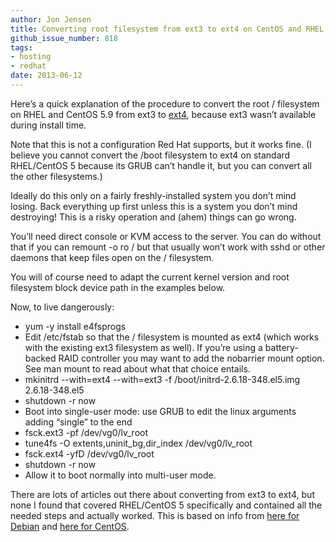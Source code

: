 ```yaml
---
author: Jon Jensen
title: Converting root filesystem from ext3 to ext4 on CentOS and RHEL 5.9
github_issue_number: 818
tags:
- hosting
- redhat
date: 2013-06-12
---
```


Here’s a quick explanation of the procedure to convert the root / filesystem on RHEL and CentOS 5.9 from ext3 to [ext4](https://en.wikipedia.org/wiki/Ext4), because ext3 wasn’t available during install time.

Note that this is not a configuration Red Hat supports, but it works fine. (I believe you cannot convert the /boot filesystem to ext4 on standard RHEL/CentOS 5 because its GRUB can’t handle it, but you can convert all the other filesystems.)

Ideally do this only on a fairly freshly-installed system you don’t mind losing. Back everything up first unless this is a system you don’t mind destroying! This is a risky operation and (ahem) things can go wrong.

You’ll need direct console or KVM access to the server. You can do without that if you can remount -o ro / but that usually won’t work with sshd or other daemons that keep files open on the / filesystem.

You will of course need to adapt the current kernel version and root filesystem block device path in the examples below.

Now, to live dangerously:

- yum -y install e4fsprogs
- Edit /etc/fstab so that the / filesystem is mounted as ext4 (which works with the existing ext3 filesystem as well). If you’re using a battery-backed RAID controller you may want to add the nobarrier mount option. See man mount to read about what that choice entails.
- mkinitrd --with=ext4 --with=ext3 -f /boot/initrd-2.6.18-348.el5.img 2.6.18-348.el5
- shutdown -r now
- Boot into single-user mode: use GRUB to edit the linux arguments adding “single” to the end
- fsck.ext3 -pf /dev/vg0/lv_root
- tune4fs -O extents,uninit_bg,dir_index /dev/vg0/lv_root
- fsck.ext4 -yfD /dev/vg0/lv_root
- shutdown -r now
- Allow it to boot normally into multi-user mode.

There are lots of articles out there about converting from ext3 to ext4, but none I found that covered RHEL/CentOS 5 specifically and contained all the needed steps and actually worked. This is based on info from [here for Debian](https://www.debian-administration.org/article/Migrating_a_live_system_from_ext3_to_ext4_filesystem) and [here for CentOS](https://web.archive.org/web/20100610195928/http://www.centos.org/modules/newbb/viewtopic.php?topic_id=26309&forum=37).
